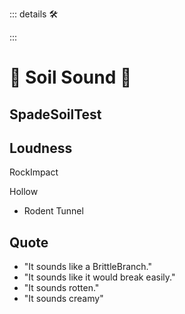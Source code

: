 ::: details 🛠



:::

# 💜 <neuro>Soil Sound </neuro>💜

## SpadeSoilTest

## Loudness

RockImpact

Hollow

- Rodent Tunnel


## Quote
- "It sounds like a BrittleBranch."
- "It sounds like it would break easily."
- "It sounds rotten."
- "It sounds creamy"

